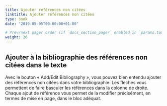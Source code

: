 ```yaml
---
title: Ajouter références non citées
linktitle: Ajouter références non citées
type: book
date: "2019-05-05T00:00:00+01:00"

# Prev/next pager order (if `docs_section_pager` enabled in `params.toml`)
weight: 26
---
```


## Ajouter à la bibliographie des références non citées dans le texte

Avec le bouton « Add/Edit Bibliography », vous pouvez bien entendu ajouter des références non citées dans votre bibliographie. Les flèches vous permettent de faire basculer les références dans la colonne de droite. Chaque ajout de référence vous permet de la modifier précisément, en termes de mise en page, dans le bloc adéquat.